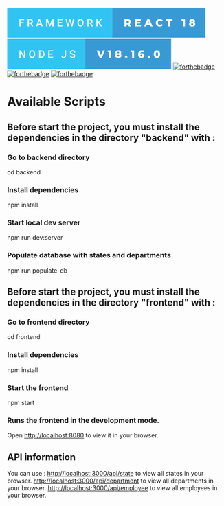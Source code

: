 [![forthebadge](./frontend/public/framework-react-18.svg)](https://forthebadge.com)
[![forthebadge](./frontend/public/node-js-v18.16.0.svg)](https://forthebadge.com)
[![forthebadge](https://forthebadge.com/images/badges/uses-js.svg)](https://forthebadge.com)
[![forthebadge](https://forthebadge.com/images/badges/uses-html.svg)](https://forthebadge.com)
[![forthebadge](https://forthebadge.com/images/badges/uses-css.svg)](https://forthebadge.com)

# Available Scripts

## Before start the project, you must install the dependencies in the directory "backend" with :

### Go to backend directory
cd backend

### Install dependencies
npm install

### Start local dev server
npm run dev:server

### Populate database with states and departments
npm run populate-db


## Before start the project, you must install the dependencies in the directory "frontend" with :

### Go to frontend directory
cd frontend

### Install dependencies
npm install

### Start the frontend
npm start


### Runs the frontend in the development mode.
Open [http://localhost:8080](http://localhost:8080) to view it in your browser.

## API information
You can use : 
[http://localhost:3000/api/state](http://localhost:3000/api/state) to view all states in your browser. 
[http://localhost:3000/api/department](http://localhost:3000/api/departments) to view all departments in your browser. 
[http://localhost:3000/api/employee](http://localhost:3000/api/employee) to view all employees in your browser. 